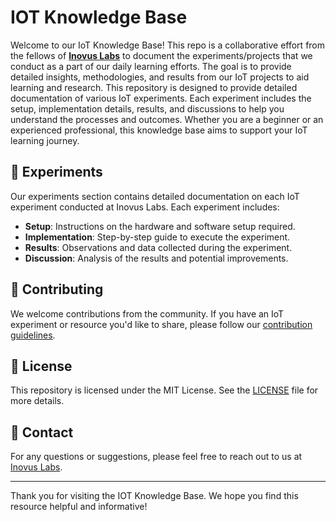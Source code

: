 # IOT Knowledge Base

Welcome to our IoT Knowledge Base! This repo is a collaborative effort from the fellows of [**Inovus Labs**](https://inovuslabs.org/) to document the experiments/projects that we conduct as a part of our daily learning efforts. The goal is to provide detailed insights, methodologies, and results from our IoT projects to aid learning and research. This repository is designed to provide detailed documentation of various IoT experiments. Each experiment includes the setup, implementation details, results, and discussions to help you understand the processes and outcomes. Whether you are a beginner or an experienced professional, this knowledge base aims to support your IoT learning journey.

## 🌟 Experiments

Our experiments section contains detailed documentation on each IoT experiment conducted at Inovus Labs. Each experiment includes:

* **Setup**: Instructions on the hardware and software setup required.
* **Implementation**: Step-by-step guide to execute the experiment.
* **Results**: Observations and data collected during the experiment.
* **Discussion**: Analysis of the results and potential improvements.

## 🌟 Contributing

We welcome contributions from the community. If you have an IoT experiment or resource you'd like to share, please follow our [contribution guidelines](CONTRIBUTING.md).

## 🌟 License

This repository is licensed under the MIT License. See the [LICENSE](LICENSE) file for more details.

## 🌟 Contact

For any questions or suggestions, please feel free to reach out to us at [Inovus Labs](mailto:info@inovuslabs.com).

---

Thank you for visiting the IOT Knowledge Base. We hope you find this resource helpful and informative!
